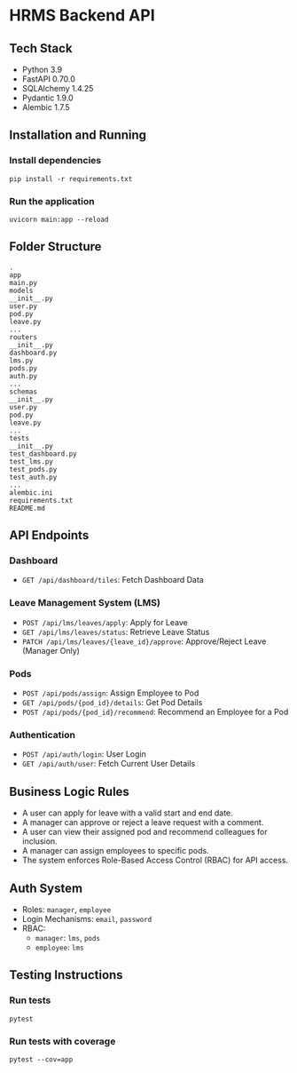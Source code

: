 **HRMS Backend API**
=====================

**Tech Stack**
-------------

* Python 3.9
* FastAPI 0.70.0
* SQLAlchemy 1.4.25
* Pydantic 1.9.0
* Alembic 1.7.5

**Installation and Running**
---------------------------

### Install dependencies

```
pip install -r requirements.txt
```

### Run the application

```
uvicorn main:app --reload
```

**Folder Structure**
-------------------

```
.
app
main.py
models
__init__.py
user.py
pod.py
leave.py
...
routers
__init__.py
dashboard.py
lms.py
pods.py
auth.py
...
schemas
__init__.py
user.py
pod.py
leave.py
...
tests
__init__.py
test_dashboard.py
test_lms.py
test_pods.py
test_auth.py
...
alembic.ini
requirements.txt
README.md
```

**API Endpoints**
----------------

### Dashboard

* `GET /api/dashboard/tiles`: Fetch Dashboard Data

### Leave Management System (LMS)

* `POST /api/lms/leaves/apply`: Apply for Leave
* `GET /api/lms/leaves/status`: Retrieve Leave Status
* `PATCH /api/lms/leaves/{leave_id}/approve`: Approve/Reject Leave (Manager Only)

### Pods

* `POST /api/pods/assign`: Assign Employee to Pod
* `GET /api/pods/{pod_id}/details`: Get Pod Details
* `POST /api/pods/{pod_id}/recommend`: Recommend an Employee for a Pod

### Authentication

* `POST /api/auth/login`: User Login
* `GET /api/auth/user`: Fetch Current User Details

**Business Logic Rules**
-------------------------

* A user can apply for leave with a valid start and end date.
* A manager can approve or reject a leave request with a comment.
* A user can view their assigned pod and recommend colleagues for inclusion.
* A manager can assign employees to specific pods.
* The system enforces Role-Based Access Control (RBAC) for API access.

**Auth System**
-------------

* Roles: `manager`, `employee`
* Login Mechanisms: `email`, `password`
* RBAC:
	+ `manager`: `lms`, `pods`
	+ `employee`: `lms`

**Testing Instructions**
-----------------------

### Run tests

```
pytest
```

### Run tests with coverage

```
pytest --cov=app
```